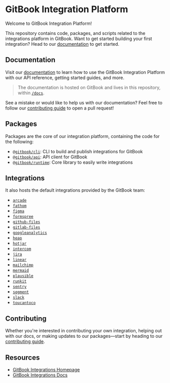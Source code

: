 # GitBook Integration Platform

Welcome to GitBook Integration Platform!

This repository contains code, packages, and scripts related to the integrations platform in GitBook. Want to get started building your first integration? Head to our [documentation](https://developer.gitbook.com/getting-started/setup-guide) to get started.

## Documentation
Visit our [documentation](https://developer.gitbook.com/) to learn how to use
the GitBook Integration Platform with our API reference, getting started guides, and more.

> The documentation is hosted on GitBook and lives in this repository, within
> [`/docs`](./docs).

See a mistake or would like to help us with our documentation? Feel free to follow our [contributing guide](./.github/CONTRIBUTING.md) to open a pull request!

## Packages
Packages are the core of our integration platform, containing the code for the following:

- [`@gitbook/cli`](./packages/cli/): CLI to build and publish integrations for GitBook
- [`@gitbook/api`](./packages/api/): API client for GitBook
- [`@gitbook/runtime`](./packages/runtime/): Core library to easily write integrations

## Integrations

It also hosts the default integrations provided by the GitBook team:

- [`arcade`](./integrations/arcade/)
- [`fathom`](./integrations/fathom/)
- [`figma`](./integrations/figma/)
- [`formspree`](./integrations/formspree/)
- [`github-files`](./integrations/github/)
- [`gitlab-files`](./integrations/gitlab/)
- [`googleanalytics`](./integrations/googleanalytics/)
- [`heap`](./integrations/heap/)
- [`hotjar`](./integrations/hotjar/)
- [`intercom`](./integrations/intercom/)
- [`jira`](./integrations/jira/)
- [`linear`](./integrations/linear/)
- [`mailchimp`](./integrations/mailchimp/)
- [`mermaid`](./integrations/mermaid/)
- [`plausible`](./integrations/plausible/)
- [`runkit`](./integrations/runkit/)
- [`sentry`](./integrations/sentry/)
- [`segment`](./integrations/segment/)
- [`slack`](./integrations/slack/)
- [`toucantoco`](./integrations/toucantoco/)

## Contributing

Whether you're interested in contributing your own integration, helping out with our docs, or making updates to our packages—start by heading to our [contributing guide](./.github/CONTRIBUTING.md).

## Resources
- [GitBook Integrations Homepage](https://www.gitbook.com/integrations)
- [GitBook Integrations Docs](https://developer.gitbook.com/)
